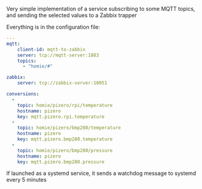 Very simple implementation of a service subscribing to some MQTT topics, and sending the selected values to a Zabbix trapper

Everything is in the configuration file:

```yaml
---
mqtt:
    client-id: mqtt-to-zabbix
    server: tcp://mqtt-server:1883
    topics:
      - "homie/#"

zabbix:
    server: tcp://zabbix-server:10051

conversions:
  -
    topic: homie/pizero/rpi/temperature
    hostname: pizero
    key: mqtt.pizero.rpi.temperature
  -
    topic: homie/pizero/bmp280/temperature
    hostname: pizero
    key: mqtt.pizero.bmp280.temperature
  -
    topic: homie/pizero/bmp280/pressure
    hostname: pizero
    key: mqtt.pizero.bmp280.pressure

```

If launched as a systemd service, it sends a watchdog message to systemd every 5 minutes
